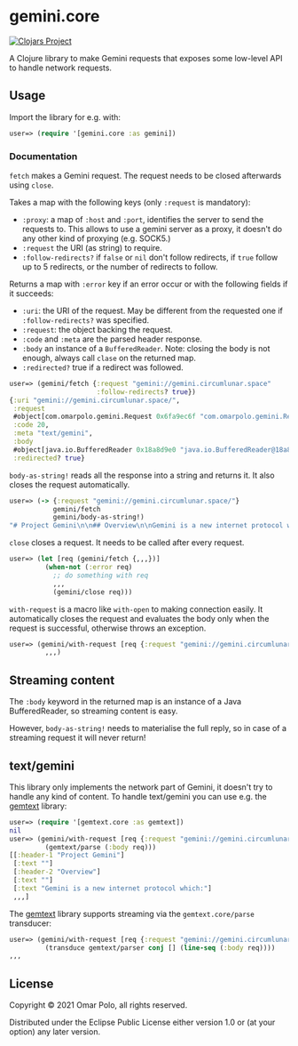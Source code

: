 # gemini.core

[![Clojars Project](https://img.shields.io/clojars/v/com.omarpolo/gemini.svg)](https://clojars.org/com.omarpolo/gemini)

A Clojure library to make Gemini requests that exposes some low-level
API to handle network requests.


## Usage

Import the library for e.g. with:

```clojure
user=> (require '[gemini.core :as gemini])
```

### Documentation

`fetch` makes a Gemini request.  The request needs to be closed
afterwards using `close`.

Takes a map with the following keys (only `:request` is mandatory):

 - `:proxy`: a map of `:host` and `:port`, identifies the server to
   send the requests to.  This allows to use a gemini server as a
   proxy, it doesn't do any other kind of proxying (e.g. SOCK5.)
 - `:request` the URI (as string) to require.
 - `:follow-redirects?` if `false` or `nil` don't follow redirects, if
   `true` follow up to 5 redirects, or the number of redirects to
   follow.

Returns a map with `:error` key if an error occur or with the
following fields if it succeeds:

 - `:uri`: the URI of the request.  May be different from the
   requested one if `:follow-redirects?` was specified.
 - `:request`: the object backing the request.
 - `:code` and `:meta` are the parsed header response.
 - `:body` an instance of a `BufferedReader`.  Note: closing the body
   is not enough, always call `clase` on the returned map.
 - `:redirected?` true if a redirect was followed.

```clojure
user=> (gemini/fetch {:request "gemini://gemini.circumlunar.space"
                      :follow-redirects? true})
{:uri "gemini://gemini.circumlunar.space/",
 :request
 #object[com.omarpolo.gemini.Request 0x6fa9ec6f "com.omarpolo.gemini.Request@6fa9ec6f"],
 :code 20,
 :meta "text/gemini",
 :body
 #object[java.io.BufferedReader 0x18a8d9e0 "java.io.BufferedReader@18a8d9e0"],
 :redirected? true}
```

`body-as-string!` reads all the response into a string and returns it.
It also closes the request automatically.

```clojure
user=> (-> {:request "gemini://gemini.circumlunar.space/"}
           gemini/fetch
           gemini/body-as-string!)
"# Project Gemini\n\n## Overview\n\nGemini is a new internet protocol which..."
```

`close` closes a request.  It needs to be called after every request.

```clojure
user=> (let [req (gemini/fetch {,,,})]
         (when-not (:error req)
           ;; do something with req
           ,,,
           (gemini/close req)))
```

`with-request` is a macro like `with-open` to making connection
easily.  It automatically closes the request and evaluates the body
only when the request is successful, otherwise throws an exception.

```clojure
user=> (gemini/with-request [req {:request "gemini://gemini.circumlunar.space/"}]
         ,,,)
```


## Streaming content

The `:body` keyword in the returned map is an instance of a Java
BufferedReader, so streaming content is easy.

However, `body-as-string!` needs to materialise the full reply, so in
case of a streaming request it will never return!


## text/gemini

This library only implements the network part of Gemini, it doesn't
try to handle any kind of content.  To handle text/gemini you can use
e.g. the [gemtext][gemtext] library:

```clojure
user=> (require '[gemtext.core :as gemtext])
nil
user=> (gemini/with-request [req {:request "gemini://gemini.circumlunar.space/"}]
         (gemtext/parse (:body req)))
[[:header-1 "Project Gemini"]
 [:text ""]
 [:header-2 "Overview"]
 [:text ""]
 [:text "Gemini is a new internet protocol which:"]
 ,,,]
```

The [gemtext][gemtext] library supports streaming via the
`gemtext.core/parse` transducer:

```clojure
user=> (gemini/with-request [req {:request "gemini://gemini.circumlunar.space/"}]
         (transduce gemtext/parser conj [] (line-seq (:body req))))
,,,
```


[gemtext]: https://github.com/omar-polo/gemtext


## License

Copyright © 2021 Omar Polo, all rights reserved.

Distributed under the Eclipse Public License either version 1.0 or (at
your option) any later version.
